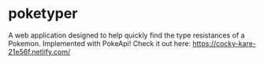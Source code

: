 # poketyper
A web application designed to help quickly find the type resistances of a Pokemon. Implemented with PokeApi!
Check it out here: https://cocky-kare-21e56f.netlify.com/
